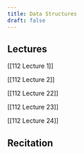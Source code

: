 ```yaml
---
title: Data Structures
draft: false
---
```

## Lectures
[[112 Lecture 1]]

[[112 Lecture 2]]

[[112 Lecture 22]]

[[112 Lecture 23]]

[[112 Lecture 24]]

## Recitation